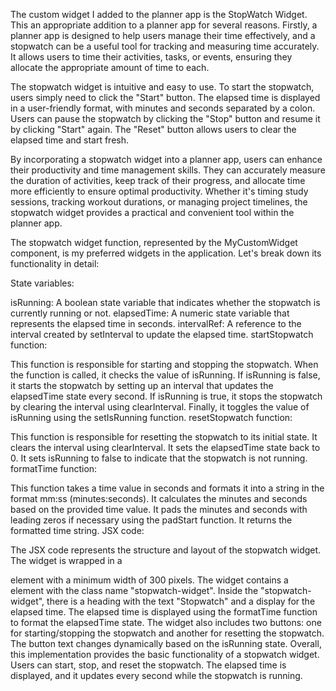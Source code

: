 The custom widget I added to the planner app is the StopWatch Widget. This an appropriate addition to a planner app for several reasons.
Firstly, a planner app is designed to help users manage their time effectively, and a stopwatch can be a useful tool for tracking and measuring time accurately. It allows users to time their activities, tasks, or events, ensuring they allocate the appropriate amount of time to each.

The stopwatch widget is intuitive and easy to use. To start the stopwatch, users simply need to click the "Start" button. The elapsed time is displayed in a user-friendly format, with minutes and seconds separated by a colon. Users can pause the stopwatch by clicking the "Stop" button and resume it by clicking "Start" again. The "Reset" button allows users to clear the elapsed time and start fresh.

By incorporating a stopwatch widget into a planner app, users can enhance their productivity and time management skills. They can accurately measure the duration of activities, keep track of their progress, and allocate time more efficiently to ensure optimal productivity. Whether it's timing study sessions, tracking workout durations, or managing project timelines, the stopwatch widget provides a practical and convenient tool within the planner app.

The stopwatch widget function, represented by the MyCustomWidget component, is my preferred widgets in the application. Let's break down its functionality in detail:

State variables:

isRunning: A boolean state variable that indicates whether the stopwatch is currently running or not.
elapsedTime: A numeric state variable that represents the elapsed time in seconds.
intervalRef: A reference to the interval created by setInterval to update the elapsed time.
startStopwatch function:

This function is responsible for starting and stopping the stopwatch.
When the function is called, it checks the value of isRunning.
If isRunning is false, it starts the stopwatch by setting up an interval that updates the elapsedTime state every second.
If isRunning is true, it stops the stopwatch by clearing the interval using clearInterval.
Finally, it toggles the value of isRunning using the setIsRunning function.
resetStopwatch function:

This function is responsible for resetting the stopwatch to its initial state.
It clears the interval using clearInterval.
It sets the elapsedTime state back to 0.
It sets isRunning to false to indicate that the stopwatch is not running.
formatTime function:

This function takes a time value in seconds and formats it into a string in the format mm:ss (minutes:seconds).
It calculates the minutes and seconds based on the provided time value.
It pads the minutes and seconds with leading zeros if necessary using the padStart function.
It returns the formatted time string.
JSX code:

The JSX code represents the structure and layout of the stopwatch widget.
The widget is wrapped in a <div> element with a minimum width of 300 pixels.
The widget contains a <div> element with the class name "stopwatch-widget".
Inside the "stopwatch-widget", there is a heading with the text "Stopwatch" and a display for the elapsed time.
The elapsed time is displayed using the formatTime function to format the elapsedTime state.
The widget also includes two buttons: one for starting/stopping the stopwatch and another for resetting the stopwatch.
The button text changes dynamically based on the isRunning state.
Overall, this implementation provides the basic functionality of a stopwatch widget. Users can start, stop, and reset the stopwatch. The elapsed time is displayed, and it updates every second while the stopwatch is running.
